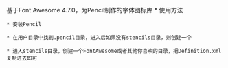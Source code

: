 基于Font Awesome 4.7.0，为Pencil制作的字体图标库 
 * 使用方法

    * 安装Pencil

    * 在用户目录中找到.pencil目录，进入后如果没有stencils目录，则创建一个

    * 进入stencils目录，创建一个FontAwesome或者其他你喜欢的目录，把Definition.xml复制进去即可

